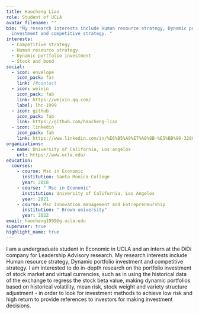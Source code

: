 ```yaml
---
title: Haocheng Liao
role: Student of UCLA
avatar_filename: ""
bio: "My research interests include Human resource strategy, Dynamic portfolio
  investment and competitive strategy. "
interests:
  - Competitive strategy
  - Human resource strategy
  - Dynamic portfolio investment
  - Stock and bond
social:
  - icon: envelope
    icon_pack: fas
    link: /#contact
  - icon: weixin
    icon_pack: fab
    link: https://weixin.qq.com/
    label: lhc-1999
  - icon: github
    icon_pack: fab
    link: https://github.com/haocheng-liao
  - icon: linkedin
    icon_pack: fab
    link: https://www.linkedin.com/in/%E6%B5%A9%E7%A8%8B-%E5%BB%96-3288b6215/
organizations:
  - name: University of California, Los angelos
    url: https://www.ucla.edu/
education:
  courses:
    - course: Msc in Economic
      institution: Santa Monica College
      year: 2018
    - course: " Msc in Economic"
      institution: University of California, Los Angelos
      year: 2021
    - course: Msc Innovation management and Entrepreneurship
      institution: " Brown university"
      year: 2022
email: haocheng1999@g.ucla.edu
superuser: true
highlight_name: true
---
```

<!--StartFragment-->

I am a undergraduate student in Economic in UCLA and an intern at the DiDi company for Leadership Advisory research. My research interests include Human resource strategy, Dynamic portfolio investment and competitive strategy. I am interested to do in-depth research on the portfolio investment of stock market and virtual currencies, such as in using the historical data of the exchange to regress the stock beta value, making dynamic portfolios based on historical volatility, mean risk, stock weight and variety structure adjustment - in order to look for investment methods to achieve low risk and high return to provide references to investors for making investment decisions.

<!--EndFragment-->